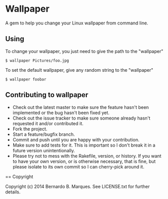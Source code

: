 Wallpaper
=========

A gem to help you change your Linux wallpaper from command line.

Using
-----

To change your wallpaper, you just need to give the path to the "wallpaper"

`$ wallpaper Pictures/foo.jpg`

To set the default wallpaper, give any random string to the "wallpaper"

`$ wallpaper foobar`


Contributing to wallpaper
-------------------------

* Check out the latest master to make sure the feature hasn't been implemented or the bug hasn't been fixed yet.
* Check out the issue tracker to make sure someone already hasn't requested it and/or contributed it.
* Fork the project.
* Start a feature/bugfix branch.
* Commit and push until you are happy with your contribution.
* Make sure to add tests for it. This is important so I don't break it in a future version unintentionally.
* Please try not to mess with the Rakefile, version, or history. If you want to have your own version, or is otherwise necessary, that is fine, but please isolate to its own commit so I can cherry-pick around it.

== Copyright

Copyright (c) 2014 Bernardo B. Marques. See LICENSE.txt for
further details.


